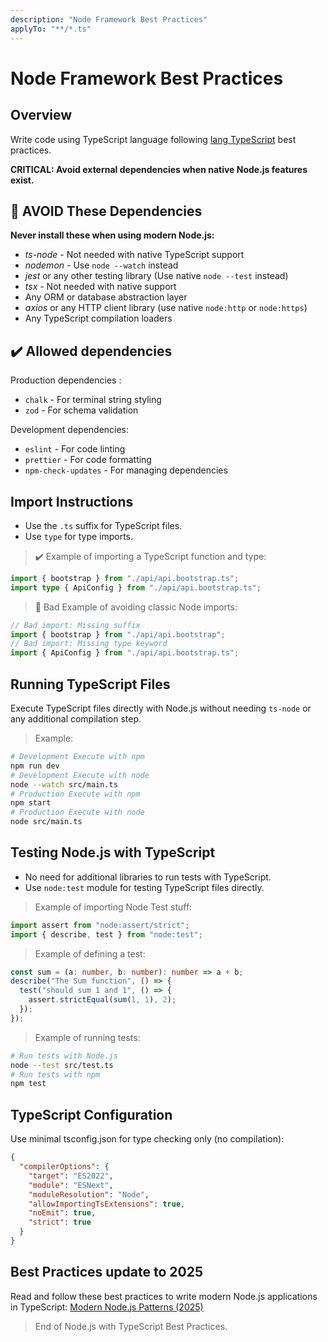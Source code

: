 ```yaml
---
description: "Node Framework Best Practices"
applyTo: "**/*.ts"
---
```


# Node Framework Best Practices

## Overview

Write code using TypeScript language following [lang TypeScript](/.github/instructions/lng-typescript.instructions.md) best practices.

**CRITICAL: Avoid external dependencies when native Node.js features exist.**

## 🚫 AVOID These Dependencies

**Never install these when using modern Node.js:**

- _ts-node_ - Not needed with native TypeScript support
- _nodemon_ - Use `node --watch` instead
- _jest_ or any other testing library (Use native `node --test` instead)
- _tsx_ - Not needed with native support
- Any ORM or database abstraction layer
- _axios_ or any HTTP client library (use native `node:http` or `node:https`)
- Any TypeScript compilation loaders

## ✔️ Allowed dependencies

Production dependencies :

- `chalk` - For terminal string styling
- `zod` - For schema validation

Development dependencies:

- `eslint` - For code linting
- `prettier` - For code formatting
- `npm-check-updates` - For managing dependencies

## Import Instructions

- Use the `.ts` suffix for TypeScript files.
- Use `type` for type imports.

> ✔️ Example of importing a TypeScript function and type:

```ts
import { bootstrap } from "./api/api.bootstrap.ts";
import type { ApiConfig } from "./api/api.bootstrap.ts";
```

> 🚫 Bad Example of avoiding classic Node imports:

```ts
// Bad import: Missing suffix
import { bootstrap } from "./api/api.bootstrap";
// Bad import: Missing type keyword
import { ApiConfig } from "./api/api.bootstrap.ts";
```

## Running TypeScript Files

Execute TypeScript files directly with Node.js without needing `ts-node` or any additional compilation step.

> Example:

```bash
# Development Execute with npm
npm run dev
# Development Execute with node
node --watch src/main.ts
# Production Execute with npm
npm start
# Production Execute with node
node src/main.ts
```

## Testing Node.js with TypeScript

- No need for additional libraries to run tests with TypeScript.
- Use `node:test` module for testing TypeScript files directly.

> Example of importing Node Test stuff:

```ts
import assert from "node:assert/strict";
import { describe, test } from "node:test";
```

> Example of defining a test:

```ts
const sum = (a: number, b: number): number => a + b;
describe("The Sum function", () => {
  test("should sum 1 and 1", () => {
    assert.strictEqual(sum(1, 1), 2);
  });
});
```

> Example of running tests:

```bash
# Run tests with Node.js
node --test src/test.ts
# Run tests with npm
npm test
```

## TypeScript Configuration

Use minimal tsconfig.json for type checking only (no compilation):

```json
{
  "compilerOptions": {
    "target": "ES2022",
    "module": "ESNext",
    "moduleResolution": "Node",
    "allowImportingTsExtensions": true,
    "noEmit": true,
    "strict": true
  }
}
```

## Best Practices update to 2025

Read and follow these best practices to write modern Node.js applications in TypeScript:
[Modern Node.js Patterns (2025)](./frm-node_2025.instructions.md)

> End of Node.js with TypeScript Best Practices.
